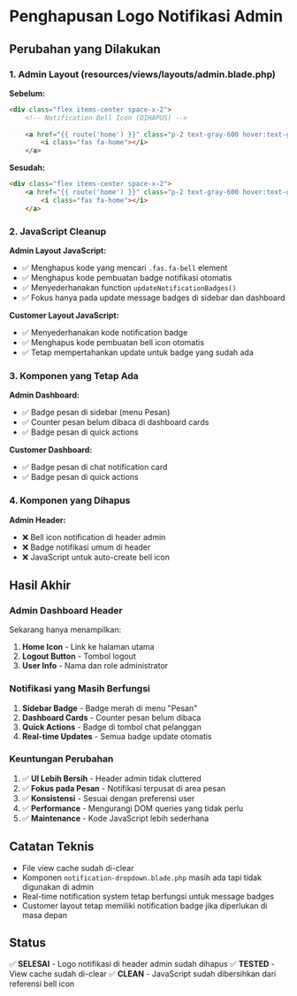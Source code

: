 # Penghapusan Logo Notifikasi Admin

## Perubahan yang Dilakukan

### 1. Admin Layout (resources/views/layouts/admin.blade.php)

**Sebelum:**
```html
<div class="flex items-center space-x-2">
    <!-- Notification Bell Icon (DIHAPUS) -->
    
    <a href="{{ route('home') }}" class="p-2 text-gray-600 hover:text-green-600 hover:bg-green-50 rounded-lg transition-colors" title="Ke Halaman Utama">
        <i class="fas fa-home"></i>
    </a>
```

**Sesudah:**
```html
<div class="flex items-center space-x-2">
    <a href="{{ route('home') }}" class="p-2 text-gray-600 hover:text-green-600 hover:bg-green-50 rounded-lg transition-colors" title="Ke Halaman Utama">
        <i class="fas fa-home"></i>
    </a>
```

### 2. JavaScript Cleanup

**Admin Layout JavaScript:**
- ✅ Menghapus kode yang mencari `.fas.fa-bell` element
- ✅ Menghapus kode pembuatan badge notifikasi otomatis
- ✅ Menyederhanakan function `updateNotificationBadges()`
- ✅ Fokus hanya pada update message badges di sidebar dan dashboard

**Customer Layout JavaScript:**
- ✅ Menyederhanakan kode notification badge
- ✅ Menghapus kode pembuatan bell icon otomatis
- ✅ Tetap mempertahankan update untuk badge yang sudah ada

### 3. Komponen yang Tetap Ada

**Admin Dashboard:**
- ✅ Badge pesan di sidebar (menu Pesan)
- ✅ Counter pesan belum dibaca di dashboard cards
- ✅ Badge pesan di quick actions

**Customer Dashboard:**
- ✅ Badge pesan di chat notification card
- ✅ Badge pesan di quick actions

### 4. Komponen yang Dihapus

**Admin Header:**
- ❌ Bell icon notification di header admin
- ❌ Badge notifikasi umum di header
- ❌ JavaScript untuk auto-create bell icon

## Hasil Akhir

### Admin Dashboard Header
Sekarang hanya menampilkan:
1. **Home Icon** - Link ke halaman utama
2. **Logout Button** - Tombol logout
3. **User Info** - Nama dan role administrator

### Notifikasi yang Masih Berfungsi
1. **Sidebar Badge** - Badge merah di menu "Pesan" 
2. **Dashboard Cards** - Counter pesan belum dibaca
3. **Quick Actions** - Badge di tombol chat pelanggan
4. **Real-time Updates** - Semua badge update otomatis

### Keuntungan Perubahan
1. ✅ **UI Lebih Bersih** - Header admin tidak cluttered
2. ✅ **Fokus pada Pesan** - Notifikasi terpusat di area pesan
3. ✅ **Konsistensi** - Sesuai dengan preferensi user
4. ✅ **Performance** - Mengurangi DOM queries yang tidak perlu
5. ✅ **Maintenance** - Kode JavaScript lebih sederhana

## Catatan Teknis

- File view cache sudah di-clear
- Komponen `notification-dropdown.blade.php` masih ada tapi tidak digunakan di admin
- Real-time notification system tetap berfungsi untuk message badges
- Customer layout tetap memiliki notification badge jika diperlukan di masa depan

## Status
✅ **SELESAI** - Logo notifikasi di header admin sudah dihapus
✅ **TESTED** - View cache sudah di-clear
✅ **CLEAN** - JavaScript sudah dibersihkan dari referensi bell icon

